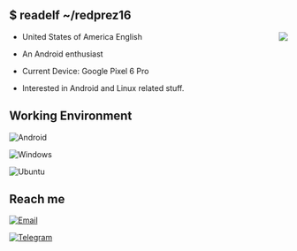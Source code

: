 ## $ readelf ~/redprez16
<img align="right" src="https://github-readme-stats.vercel.app/api?username=RedPrez16&include_all_commits=true&show_icons=true&hide_title=true&hide_border=false" />



- United States of America English

- An Android enthusiast

- Current Device: Google Pixel 6 Pro

- Interested in Android and Linux related stuff.

## Working Environment

![Android](https://img.shields.io/badge/-Android-3ddc84?style=flat-square&logo=android&logoColor=fff)

![Windows](https://img.shields.io/badge/Windows-00adef?style=flat-square&logo=windows&logoColor=ffffff)

![Ubuntu](https://img.shields.io/badge/Ubuntu-dd4814?style=flat-square&logo=ubuntu&logoColor=ffffff)
## Reach me
[![Email](https://img.shields.io/badge/contact%40redbirdvirtual.com-3873C4?style=flat-square&logo=gmail&logoColor=ffffff)](mailto:contact@redbirdvirtual.com)

[![Telegram](https://img.shields.io/badge/%40Red_Prez16-3db6f1?style=flat-square&logo=Telegram&logoColor=2ca5e0)](https://t.me/Red_Prez16)
